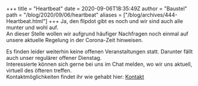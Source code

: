 +++
title = "Heartbeat"
date = 2020-09-06T18:35:49Z
author = "Baustel"
path = "/blog/2020/09/06/heartbeat"
aliases = ["/blog/archives/444-Heartbeat.html"]
+++
Ja, den flipdot gibt es noch und wir sind auch alle munter und wohl
auf.  
An dieser Stelle wollen wir aufgrund häufiger Nachfragen noch einmal auf
unsere aktuelle Regelung in der Corona-Zeit hinweisen.

Es finden leider weiterhin keine offenen Veranstaltungen statt. Darunter
fällt auch unser regulärer offener Dienstag.  
Interessierte können sich gerne bei uns im Chat melden, wo wir uns
aktuell, virtuell des öfteren treffen.  
Kontaktmöglichkeiten findet ihr wie gehabt hier: [Kontakt](/kontakt/)
